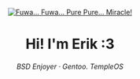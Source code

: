 <!-- <img alt="A cute picture of Kita" title="Ikuyo Kita" align="right" style="margin-left: 15px;" width="25%" height="25%" src="https://autumn.revolt.chat/attachments/yEQNpp2V3wKkO2HQp_VPzTU2nYBX4c58pgvXpe7F5l/__kita_ikuyo_bocchi_the_rock_drawn_by_kanata_mako__sample-c085ada42c3f71a8855172f8a0d3f54c_100933.jpg"> -->

<div align="center">

[![Fuwa... Fuwa... Pure Pure... Miracle!](/img/fuwa.gif)](https://x64x2.neocities.org)

# Hi! I'm Erik :3

###### BSD Enjoyer · Gentoo. TempleOS 
</div>



